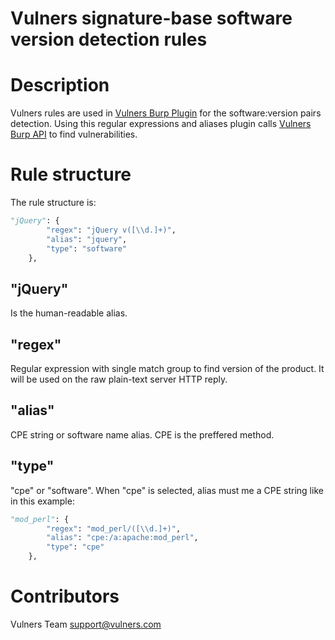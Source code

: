 # Vulners signature-base software version detection rules

# Description
Vulners rules are used in [Vulners Burp Plugin](https://github.com/vulnersCom/burp-vulners-scanner) for the software:version pairs detection. Using this regular expressions and aliases plugin calls [Vulners Burp API](https://vulners.com/api/v3/burp/software/?) to find vulnerabilities.

# Rule structure

The rule structure is:

```python
"jQuery": {
        "regex": "jQuery v([\\d.]+)",
        "alias": "jquery",
        "type": "software"
    },
```
## "jQuery"
Is the human-readable alias.

## "regex"
Regular expression with single match group to find version of the product.
It will be used on the raw plain-text server HTTP reply.

## "alias"
CPE string or software name alias. CPE is the preffered method.

## "type"
"cpe" or "software".
When "cpe" is selected, alias must me a CPE string like in this example:

```python
"mod_perl": {
        "regex": "mod_perl/([\\d.]+)",
        "alias": "cpe:/a:apache:mod_perl",
        "type": "cpe"
    },
```

# Contributors

Vulners Team <support@vulners.com>




